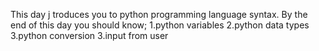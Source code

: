 This day j troduces you to python programming language syntax.
By the end of this day you should know;
1.python variables
2.python data types
3.python conversion
3.input from user

